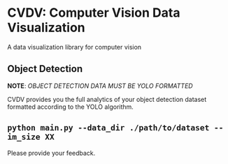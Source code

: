 # CVDV: Computer Vision Data Visualization

A data visualization library for computer vision

## Object Detection

**NOTE**: *OBJECT DETECTION DATA MUST BE YOLO FORMATTED*

CVDV provides you the full analytics of your object detection dataset formatted according to the YOLO algorithm.

``
python main.py --data_dir ./path/to/dataset --im_size XX
``
----------------------------------------

Please provide your feedback.
